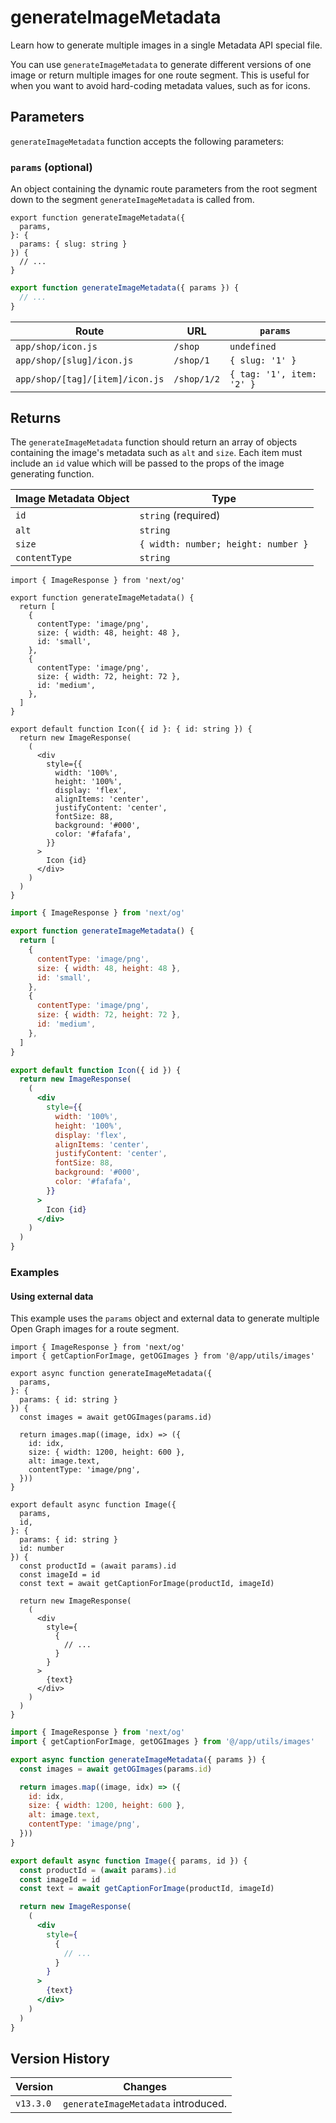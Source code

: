 # generateImageMetadata

Learn how to generate multiple images in a single Metadata API special file.

You can use `generateImageMetadata` to generate different versions of one image or return multiple images for one route segment. This is useful for when you want to avoid hard-coding metadata values, such as for icons.

## Parameters

`generateImageMetadata` function accepts the following parameters:

### `params` (optional)

An object containing the dynamic route parameters from the root segment down to the segment `generateImageMetadata` is called from.

```tsx
export function generateImageMetadata({
  params,
}: {
  params: { slug: string }
}) {
  // ...
}
```

```jsx
export function generateImageMetadata({ params }) {
  // ...
}
```

| Route                           | URL         | `params`                  |
| ------------------------------- | ----------- | ------------------------- |
| `app/shop/icon.js`              | `/shop`     | `undefined`               |
| `app/shop/[slug]/icon.js`       | `/shop/1`   | `{ slug: '1' }`           |
| `app/shop/[tag]/[item]/icon.js` | `/shop/1/2` | `{ tag: '1', item: '2' }` |

## Returns

The `generateImageMetadata` function should return an array of objects containing the image's metadata such as `alt` and `size`. Each item must include an `id` value which will be passed to the props of the image generating function.

| Image Metadata Object | Type                                |
| --------------------- | ----------------------------------- |
| `id`                  | `string` (required)                 |
| `alt`                 | `string`                            |
| `size`                | `{ width: number; height: number }` |
| `contentType`         | `string`                            |

```tsx
import { ImageResponse } from 'next/og'

export function generateImageMetadata() {
  return [
    {
      contentType: 'image/png',
      size: { width: 48, height: 48 },
      id: 'small',
    },
    {
      contentType: 'image/png',
      size: { width: 72, height: 72 },
      id: 'medium',
    },
  ]
}

export default function Icon({ id }: { id: string }) {
  return new ImageResponse(
    (
      <div
        style={{
          width: '100%',
          height: '100%',
          display: 'flex',
          alignItems: 'center',
          justifyContent: 'center',
          fontSize: 88,
          background: '#000',
          color: '#fafafa',
        }}
      >
        Icon {id}
      </div>
    )
  )
}
```

```jsx
import { ImageResponse } from 'next/og'

export function generateImageMetadata() {
  return [
    {
      contentType: 'image/png',
      size: { width: 48, height: 48 },
      id: 'small',
    },
    {
      contentType: 'image/png',
      size: { width: 72, height: 72 },
      id: 'medium',
    },
  ]
}

export default function Icon({ id }) {
  return new ImageResponse(
    (
      <div
        style={{
          width: '100%',
          height: '100%',
          display: 'flex',
          alignItems: 'center',
          justifyContent: 'center',
          fontSize: 88,
          background: '#000',
          color: '#fafafa',
        }}
      >
        Icon {id}
      </div>
    )
  )
}
```

### Examples

#### Using external data

This example uses the `params` object and external data to generate multiple Open Graph images for a route segment.

```tsx
import { ImageResponse } from 'next/og'
import { getCaptionForImage, getOGImages } from '@/app/utils/images'

export async function generateImageMetadata({
  params,
}: {
  params: { id: string }
}) {
  const images = await getOGImages(params.id)

  return images.map((image, idx) => ({
    id: idx,
    size: { width: 1200, height: 600 },
    alt: image.text,
    contentType: 'image/png',
  }))
}

export default async function Image({
  params,
  id,
}: {
  params: { id: string }
  id: number
}) {
  const productId = (await params).id
  const imageId = id
  const text = await getCaptionForImage(productId, imageId)

  return new ImageResponse(
    (
      <div
        style={
          {
            // ...
          }
        }
      >
        {text}
      </div>
    )
  )
}
```

```jsx
import { ImageResponse } from 'next/og'
import { getCaptionForImage, getOGImages } from '@/app/utils/images'

export async function generateImageMetadata({ params }) {
  const images = await getOGImages(params.id)

  return images.map((image, idx) => ({
    id: idx,
    size: { width: 1200, height: 600 },
    alt: image.text,
    contentType: 'image/png',
  }))
}

export default async function Image({ params, id }) {
  const productId = (await params).id
  const imageId = id
  const text = await getCaptionForImage(productId, imageId)

  return new ImageResponse(
    (
      <div
        style={
          {
            // ...
          }
        }
      >
        {text}
      </div>
    )
  )
}
```

## Version History

| Version   | Changes                             |
| --------- | ----------------------------------- |
| `v13.3.0` | `generateImageMetadata` introduced. |